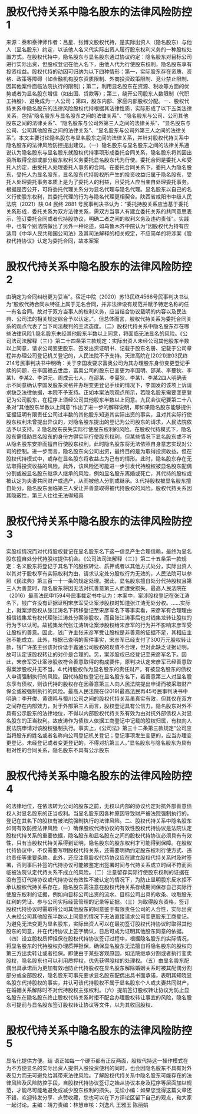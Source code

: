 # 股权代持关系中隐名股东的法律风险防控1

来源：泰和泰律师作者：吕星、张博文股权代持，是实际出资人（隐名股东）与他人（显名股东）约定，以该他人名义代实际出资人履行股东权利义务的一种股权处置方式。在股权代持中，隐名股东与显名股东通过协议约定：隐名股东对目标公司进行实际出资，但股权登记在他人名下，由他人代为行使股东权利，隐名股东享有投资权益。股权代持的动因可归纳为以下四种情形：第一，实际股东存在资质、资格、政策等障碍（如金融机构股东资质限制、外商投资政策限制、竞业禁止限制、因其他案件面临法院执行的限制）；第二，利用显名股东在资源、税收等方面的优势或者为显名股东增信（如出国、贷款等）；第三，绕开公司股东人数限制（代职工持股）、避免成为一人公司；第四，股东内部、家庭内部股权分配。一、股权代持关系中隐名股东的法律风险股权代持根据其法律性质，实际形成了以下五类法律关系，包括“隐名股东与显名股东之间的法律关系”、“隐名股东与公司、公司其他股东之间的法律关系”、“隐名股东与公司外第三人之间的法律关系”、“显名股东与公司、公司其他股东之间的法律关系”、“显名股东与公司外第三人之间的法律关系”。本文主要讨论隐名股东与显名股东之间的法律关系，并针对股权代持关系中隐名股东的法律风险防控提出建议。（一）隐名股东与显名股东之间的法律关系通说认为隐名股东与显名股东就股权代持事项形成委托合同关系，隐名股东将其因出资所取得全部或部分股东权利义务委托显名股东代为行使。委托合同是委托人和受托人约定，由受托人处理委托人事务的合同。在委托合同关系下，委托人为隐名股东，受托人为显名股东，显名股东代持股权所产生的投资收益归属于隐名股东，受托人处理委托事务本质上是为了委托人的利益，且受托人应当亲自处理委托事务。根据是否公开，可将委托代理关系分为显名代理与隐名代理。显名股东以自己的名义行使股东权利，其委托代理的行为与隐名代理更相契合。陕西省咸阳市中级人民法院（2021）陕 04 民终 2881 号民事判决书认为：“委托持股关系应当基于委托关系形成，委托关系为双方法律关系，需双方当事人有建立委托关系的共同意思表示，签订委托合同或者代持股协议，明确二者之间的权利义务及违约责任”。实践中，也有个别法院做出了另外一种论述，如乌鲁木齐中院认为“因股权代为持有应适用《中华人民共和国公司法》及其司法解释的相关规定，不应简单的将涉案《股权代持协议》认定为委托合同，故本案案

# 股权代持关系中隐名股东的法律风险防控2

由确定为合同纠纷更为妥当”。宿迁中院（2020）苏13民终4566号民事判决书认为“股权代持合同从特征上属于无名合同，并非法律设有规范并赋予特定名称的任一有名合同。故对于双方当事人的权利义务，应当结合协议载明的内容以及民法典、公司法的相关规定综合予以认定。”。但总体而言，股权代持关系为委托合同关系的观点代表了当下司法裁判的主流态度。（二）股权代持关系中隐名股东存在哪些法律风险1.隐名股东未经其他股东半数以上同意，将面临无法显名的风险。《公司法司法解释（三）》第二十四条第三款规定：实际出资人未经公司其他股东半数以上同意，请求公司变更股东、签发出资证明书、记载于股东名册、记载于公司章程并办理公司登记机关登记的，人民法院不予支持。天津高院在(2021)津03民终214号民事判决书中明确：关于李国发要求富奥公司为其办理股东身份变更登记手续的问题，在李国福去世后，富奥公司的股东已变更为李国明、邵某、李蔓狄、李某1、李某2、李洪元、周成云七人，在邵某、李蔓狄、李某1、李某2四人明确表示不同意确认李国发股东资格并办理变更登记手续的情况下，李国发的该项上诉请求缺乏法律依据，本院不予支持。正如本案法院观点所示，若隐名股东需要变更登记为公司股东，在程序上须经公司其他股东半数以上同意。九民会议纪要第二十八条对“其他股东半数以上同意”作出了进一步的解释说明，即如果隐名股东能够提供证据证明有限责任公司过半数的其他股东知道其实际出资的事实，且对其实际行使股东权利未曾提出异议的，对隐名股东提出的登记为公司股东的请求，人民法院依法予以支持。2.隐名股东丧失实际行使股东权利的风险。在股权代持模式下，隐名股东需借助显名股东的身份方得实际行使股东权利，但某些情况下显名股东或不听从隐名股东安排而擅自行使股东权利，此时隐名股东将无法依照自身意志实现对公司的控制。进一步而言，隐名股东向公司出资，最终目的是为取得投资收益。但在股权代持模式中，或存在显名股东将收益占为己有的情形。此时，隐名股东存在无法取得投资收益的风险。此外，该风险还可能进一步引发代持股权被显名股东配偶分割或被显名股东继承人继承的风险，例如显名股东离婚或死亡，其代持的股权或被认定为夫妻共同财产或遗产，从而被他人分割或继承。3.代持股权被显名股东擅自处分，隐名股东面临第三人受让并善意取得被代持股权的风险。股权代持关系因其隐蔽性，第三人往往无法得知真

# 股权代持关系中隐名股东的法律风险防控3

实股权情况而对代持股权登记在显名股东名下这一信息产生合理信赖，最终为显名股东擅自处分代持股权提供机会。《公司法司法解释（三）》第二十五条第一款规定：名义股东将登记于其名下的股权转让、质押或者以其他方式处分，实际出资人以其对于股权享有实际权利为由，请求认定处分股权行为无效的，人民法院可以参照《民法典》第三百一十一条的规定处理。据此，显名股东擅自处分代持股权且第三人为善意时，隐名股东将因无法对抗善意第三人而遭受损失。最高人民法院在（2016）最高法民申1594号民事裁定书中认为：本案中，案涉股权登记在张江涛名下，钱广许没有证据证明宋彦军受让案涉股权时知道张江涛无处分权。……实际上，就案涉股权从张江涛名下转移登记至宋彦军名下等事实看，宋彦军有合理理由相信钱集龙有权代理张江涛处分案涉股权，而且张江涛事后也对钱集龙转让股权的行为予以认可。故钱集龙代张江涛转让案涉股权给宋彦军的行为并不影响宋彦军受让股权的善意。因此，钱广许主张宋彦军受让股权是非善意的证据不足，其相应主张不能成立。此外，根据已查明的案件事实，宋彦军已经支付了300万元股权转让款，钱广许虽主张该对价低于鑫通公司股权的现值不合理，但对此缺乏证据证明，故可认定该股权转让的对价是合理的。另，案涉股权已经登记至宋彦军名下。因此，宋彦军受让案涉股权符合善意取得的构成要件，原判决认定宋彦军已经善意取得案涉股权并无不当。4.代持股权作为显名股东的责任财产，有被显名股东的债权人申请强制执行的风险。因代持股权登记在显名股东名下，若善意第三人对显名股东享有债权，则该代持的股权存在因善意第三人向人民法院提出申请而被采取财产保全或被强制执行的风险。最高人民法院在(2019)最高法民再45号民事判决书中明确：李开俊、黄德鸣与蜀川公司之间的股权代持关系虽真实有效，但其仅在双方之间存在内部效力，对于外部第三人而言，股权登记具有公信力，隐名股东对外不具有公示股东的法律地位，不得以内部股权代持关系有效为由对抗外部债权人对显名股东的正当权利。故皮涛作为债权人依据工商登记中记载的股权归属，有权向人民法院申请对该股权强制执行。事实上，《公司法》第三十二条第三款规定“公司应当将股东的姓名或者名称向公司登记机关登记；登记事项发生变更的，应当办理变更登记。未经登记或者变更登记的，不得对抗第三人。”显名股东与隐名股东为具有相对性的合同关系，隐名股东不具有公示股东

# 股权代持关系中隐名股东的法律风险防控4

的法律地位，在依法转为公司的股东之前，无权以内部的协议约定对抗外部善意债权人对显名股东的正当权利。当显名股东因各种原因导致财产被法院强制执行的，登记在其名下的股权有被法院强制执行的法律风险。二、股权代持关系中隐名股东如何有效防控法律风险（一）确保股权代持协议的有效性股权代持协议是法院认定股权代持关系的重要依据，隐名股东和显名股东之间的股权代持协议必须具有有效性，只有当股权代持关系得到证明，隐名股东的股东权利才可能得到保障。在股权代持协议中，不仅需要写明股权代持关系，还需要明确约定股东权利行使方式、违约责任等重要条款。此外，还应注意股权代持协议应在建立股权代持关系时及时签署，否则事后补签的代持协议可能被鉴定出签署时间与代持关系成立时间不符而面临被法院认定代持关系不成立的风险。（二）注意留存实际行使股东权利的证据在没有签订代持协议或代持协议有效性不被认定的情况下，为防止显明股东反水拒不承认股权代持关系存在，隐名股东需注意在股权代持关系存续期间保存自己实际行使股东权利的证据，例如向目标公司出资的流水、目标公司出具的收条、收取股东红利的凭证、参与公司实际经营管理的记录等证据。（三）为取得股东资格，签订股权代持协议时需取得公司其他股东的同意鉴于有限责任公司的人合性，实际出资人未经公司其他股东半数以上同意的情况下无法直接请求公司变更股东工商登记。为避免无法变更为显名股东，实际出资人可以在最初签订股权代持协议时取得其他股东的同意，并在代持协议上签字确认，日后可成为证明其他股东同意的依据。（四）设立股权质押担保在股权代持协议签订过程中，根据隐名股东的实际情况，将显名股东的代持股权办理质押担保，确保显名股东无法擅自将隐名股东的股权向第三方出卖转让或者担保。即使由于某些客观原因，如法院继承分割或者执行变卖股权，隐名股东也可以利用质押权，优先获得股权的处理权。（五）由显名股东配偶出具承诺函为更加有效地防止代持股权在显名股东解除婚姻关系时被其配偶分割部分或全部股权，隐名股东可事先要求显名股东配偶出具书面承诺，表明其知晓显名股东代持股权的事实，并认可该代持股权不属于显名股东个人或夫妻共同财产，在婚姻关系解除时不对代持股权主张权利。（六）提前签订股权转让协议为防止显名股东在隐名股东终止股权代持关系时拒不配合办理股权转让事宜的风险，隐名股东可提前与显名股东签订股权转让协议等文件，以为其收回股权、

# 股权代持关系中隐名股东的法律风险防控5

显名化提供方便。结 语正如每一个硬币都有正反两面，股权代持这一操作模式在为不方便显名的实际出资人提供入股投资便利的同时，也会因隐名股东不具有对外表见力而无可避免给其带来法律风险。了解股权代持关系中隐名股东可能存在的法律风险及风险防控手段，自股权代持协议签订之始从协议本身及程序等层面加以规范，才能尽可能地避免或减少股东权利的损失。无讼小编：如果您觉得这篇文章还不错，欢迎转发分享、点赞收藏，您也可以在下方评论区留下自己的观点，和大家一起讨论。主编：靖力责编：林慧审核：刘逸凡 王雅玉 陈丽娟

